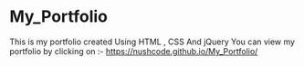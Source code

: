 # My_Portfolio
This is my portfolio created Using HTML , CSS And jQuery 
You can view my portfolio by clicking on :- https://nushcode.github.io/My_Portfolio/

